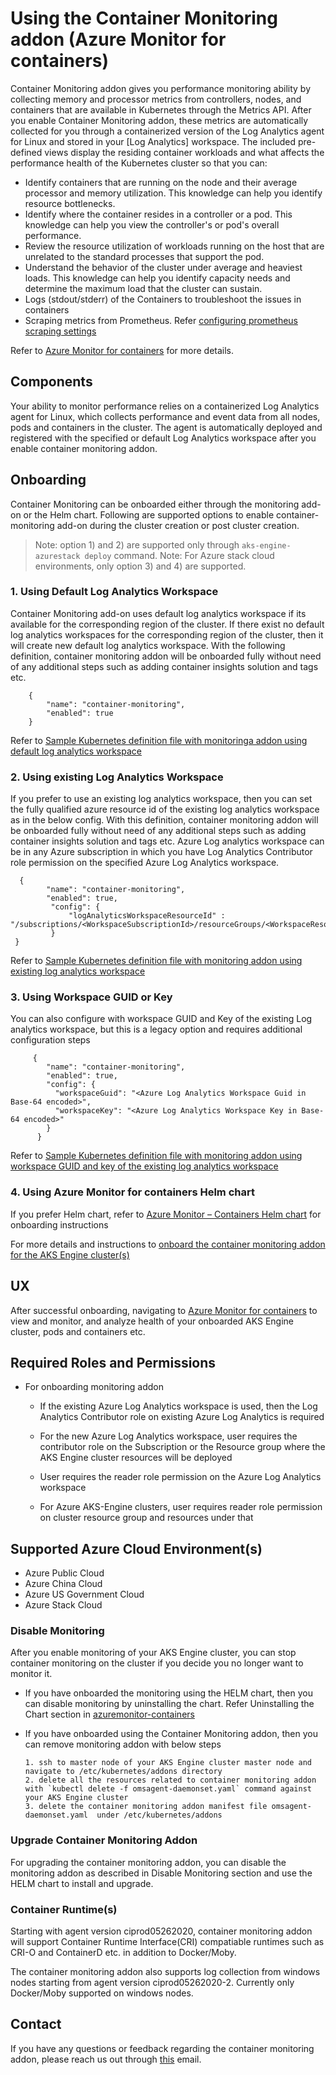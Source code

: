 # Using the Container Monitoring addon (Azure Monitor for containers)

Container Monitoring addon gives you performance monitoring ability by collecting memory and processor metrics from controllers, nodes, and containers that are available in Kubernetes through the Metrics API. After you enable Container Monitoring addon, these metrics are automatically collected for you through a containerized version of the Log Analytics agent for Linux and stored in your [Log Analytics] workspace. The included pre-defined views display the residing container workloads and what affects the performance health of the Kubernetes cluster so that you can:

- Identify containers that are running on the node and their average processor and memory utilization. This knowledge can help you identify resource bottlenecks.
- Identify where the container resides in a controller or a pod. This knowledge can help you view the controller's or pod's overall performance.
- Review the resource utilization of workloads running on the host that are unrelated to the standard processes that support the pod.
- Understand the behavior of the cluster under average and heaviest loads. This knowledge can help you identify capacity needs and determine the maximum load that the cluster can sustain.
- Logs (stdout/stderr) of the Containers to troubleshoot the issues in containers
- Scraping metrics from Prometheus. Refer [configuring prometheus scraping settings](https://docs.microsoft.com/en-us/azure/azure-monitor/insights/container-insights-agent-config#overview-of-configurable-prometheus-scraping-settings)

Refer to [Azure Monitor for containers](https://docs.microsoft.com/en-us/azure/azure-monitor/insights/container-insights-overview) for more details.

## Components

Your ability to monitor performance relies on a containerized Log Analytics agent for Linux, which collects performance and event data from all nodes, pods and containers in the cluster.
The agent is automatically deployed and registered with the specified or default Log Analytics workspace after you enable container monitoring addon.

## Onboarding

Container Monitoring can be onboarded either through the monitoring add-on or the Helm chart.
Following are supported options to enable container-monitoring add-on during the cluster creation or post cluster creation.

> Note: option 1) and 2) are supported only through `aks-engine-azurestack deploy` command.
> Note: For Azure stack cloud environments, only option 3) and 4) are supported.

### 1. Using Default Log Analytics Workspace

Container Monitoring add-on uses default log analytics workspace if its available for the corresponding region of the cluster. If there exist no default log analytics workspaces for the corresponding region of the cluster, then it will create new default log analytics workspace.
With the following definition, container monitoring addon will be onboarded fully without need of any additional steps such as adding container insights solution and tags etc.

        {
            "name": "container-monitoring",
            "enabled": true
        }

Refer to [Sample Kubernetes definition file with monitoringa addon using default log analytics workspace](../../examples/addons/container-monitoring/kubernetes-container-monitoring.json)

###  2. Using existing Log Analytics Workspace

If you prefer to use an existing log analytics workspace, then you can set  the fully qualified azure resource id of the existing log analytics workspace as in the below config.
With this definition, container monitoring addon will be onboarded fully without need of any additional steps such as adding container insights solution and tags etc.
Azure Log analytics workspace can be in any Azure subscription in which you have Log Analytics Contributor role permission on the specified Azure Log Analytics workspace.

      {
            "name": "container-monitoring",
            "enabled": true,
             "config": {
                 "logAnalyticsWorkspaceResourceId" : "/subscriptions/<WorkspaceSubscriptionId>/resourceGroups/<WorkspaceResourceGroup>/providers/Microsoft.OperationalInsights/workspaces/<workspaceName>"
             }
     }

Refer to [Sample Kubernetes definition file with monitoring addon using existing log analytics workspace](../../examples/addons/container-monitoring/kubernetes-container-monitoring_existing_log_analytics_workspace.json)

### 3. Using Workspace GUID or Key

You can also configure with workspace GUID and Key of the existing Log analytics workspace, but this is a legacy option and requires additional configuration steps

         {
            "name": "container-monitoring",
            "enabled": true,
            "config": {
              "workspaceGuid": "<Azure Log Analytics Workspace Guid in Base-64 encoded>",
              "workspaceKey": "<Azure Log Analytics Workspace Key in Base-64 encoded>"
            }
          }

Refer to [Sample Kubernetes definition file with monitoring addon using workspace GUID and key of the existing log analytics workspace](../../examples/addons/container-monitoring/kubernetes-container-monitoring_existing_workspace_id_and_key.json)

### 4. Using Azure Monitor for containers Helm chart

If you prefer Helm chart, refer to [Azure Monitor – Containers Helm chart](https://github.com/Helm/charts/tree/master/incubator/azuremonitor-containers) for onboarding instructions

For more details and instructions to [onboard the container monitoring addon for the AKS Engine cluster(s)](../../examples/addons/container-monitoring/README.md)

## UX

After successful onboarding, navigating to [Azure Monitor for containers](https://aka.ms/azmon-containers) to view and monitor, and analyze health of your onboarded AKS Engine cluster, pods and containers etc.

## Required Roles and Permissions

- For onboarding monitoring addon
     -  If the existing Azure Log Analytics workspace is used, then the Log Analytics Contributor role on existing Azure Log Analytics is required
     -  For the new Azure Log Analytics workspace, user requires the contributor role on the Subscription or the Resource group where the AKS Engine cluster resources will be deployed

  - User requires the reader role permission on the Azure Log Analytics workspace
  - For Azure AKS-Engine clusters, user requires reader role permission on cluster resource group and resources under that

## Supported Azure Cloud Environment(s)

 -  Azure Public Cloud
 -  Azure China Cloud
 -  Azure US Government Cloud
 -  Azure Stack Cloud

### Disable Monitoring

After you enable monitoring of your AKS Engine cluster, you can stop container monitoring on the cluster if you decide you no longer want to monitor it.

- If you have onboarded the monitoring using the HELM chart, then you can disable monitoring by uninstalling the chart. Refer Uninstalling the Chart section in [azuremonitor-containers](https://github.com/helm/charts/tree/master/incubator/azuremonitor-containers)

- If you have onboarded using the Container Monitoring addon, then you can remove monitoring addon with below steps

      1. ssh to master node of your AKS Engine cluster master node and navigate to /etc/kubernetes/addons directory
      2. delete all the resources related to container monitoring addon with `kubectl delete -f omsagent-daemonset.yaml` command against your AKS Engine cluster
      3. delete the container monitoring addon manifest file omsagent-daemonset.yaml  under /etc/kubernetes/addons

### Upgrade Container Monitoring Addon

For upgrading the container monitoring addon, you can disable the monitoring addon as described in Disable Monitoring section and use the HELM chart to install and upgrade.

### Container Runtime(s)

Starting with agent version ciprod05262020, container monitoring addon will support Container Runtime Interface(CRI) compatiable runtimes such as CRI-O and ContainerD etc. in addition to Docker/Moby.

The container monitoring addon also supports log collection from windows nodes starting from agent version ciprod05262020-2. Currently only Docker/Moby supported on windows nodes.

## Contact

If you have any questions or feedback regarding the container monitoring addon, please reach us out through [this](mailto:askcoin@microsoft.com) email.